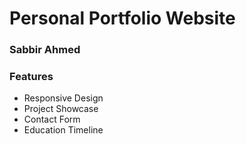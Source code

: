 ﻿# Personal Portfolio Website
### Sabbir Ahmed
### Features
- Responsive Design
- Project Showcase
- Contact Form
- Education Timeline
